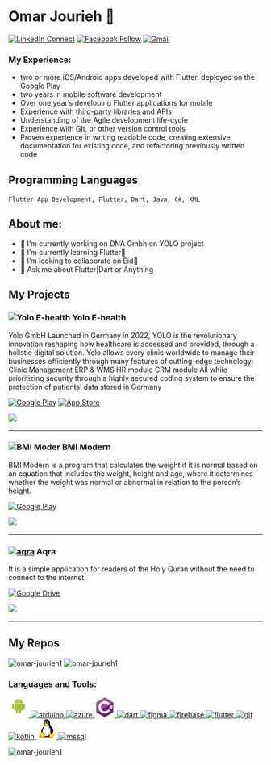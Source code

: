 # Omar Jourieh 👋 ##
[![LinkedIn Connect](https://img.shields.io/badge/%20-Connect-black?color=14171A&labelColor=212121&logo=linkedin&logoColor=ffffff)](https://linkedin.com/in/omar-jourieh)
[![Facebook Follow](https://img.shields.io/badge/%20-Connect-black?color=14171A&labelColor=1976d2&logo=facebook&logoColor=ffffff)](https://www.facebook.com/omarjourieh1)
[![Gmail](https://img.shields.io/badge/%20-Send%20Mail-black?color=14171A&labelColor=ef5350&logo=gmail&logoColor=ffffff)](mailto:omarjourieh1@gmail.com?subject=From%20GitHub&body=Hi,%20there.%20Found%20you%20from%20GitHub.)

### My Experience:
- two or more iOS/Android apps developed with Flutter. deployed on the Google Play 
- two years in mobile software development
- Over one year’s developing Flutter applications for mobile
- Experience with third-party libraries and APIs
- Understanding of the Agile development life-cycle
- Experience with Git, or other version control tools
- Proven experience in writing readable code, creating extensive documentation for existing code, and refactoring previously written code

## Programming Languages

```
Flutter App Development, Flutter, Dart, Java, C#, XML
```

## About me:

- 🔭 I’m currently working on DNA Gmbh on YOLO project
- 🌱 I’m currently learning Flutter🦋
- 👯 I’m looking to collaborate on Eid🥳
- 💬 Ask me about Flutter|Dart or Anything

## My Projects

### <img src="https://play-lh.googleusercontent.com/g0NmjWjNLeu7BwFFUR5ds1RVDvKtK9yxV_55ECqFGpFeF4w6yXBXKo4psa_cIaqL5CU=w240-h480-rw" alt=" Yolo E-health" width="32"> Yolo E-health
Yolo GmbH Launched in Germany in 2022, YOLO is the revolutionary innovation reshaping how healthcare is accessed and provided, through a holistic digital solution.
Yolo allows every clinic worldwide to manage their businesses efficiently through many features of cutting-edge technology:
Clinic Management
ERP & WMS
HR module
CRM module
All while prioritizing security through a highly secured coding system to ensure the protection of patients’ data stored in Germany
<p><a href="https://play.google.com/store/apps/details?id=com.lila.lila" target="_blank"><img alt="Google Play" src="https://img.shields.io/badge/Get%20it%20on%20google%20play-blue.svg?style=for-the-badge&logo=google-play" /></a> <a href="[https://apps.apple.com/us/app/jameel-salon-at-home/id1586524531](https://testflight.apple.com/join/y8BQGlKG)" target="_blank"><img alt="App Store" src="https://img.shields.io/badge/Get%20it%20on%20app%20store-black.svg?style=for-the-badge&logo=app-store&logoColor=white" /></a><p>
  
<a href="https://www.buymeacoffee.com/omarjourieh"><img src="https://img.shields.io/badge/-buy_me_a%C2%A0coffee-gray?logo=buy-me-a-coffee"></a>

<hr>

### <img src="https://play-lh.googleusercontent.com/LZdEk6wiFKRSHvk3Ys1sJpCY4A9v9cM0P4xjPbj-lE0UPg8EBDXXeqKXs1mRAAudIw=w240-h480-rw"  alt="BMI Moder" width="32"> BMI Modern
BMI Modern is a program that calculates the weight if it is normal based on an equation that includes the weight, height and age, where it determines whether the weight was normal or abnormal in relation to the person’s height.
<p><a href="https://play.google.com/store/apps/details?id=com.omarjourieh.calculator" target="_blank"><img alt="Google Play" src="https://img.shields.io/badge/Get%20it%20on%20google%20play-blue.svg?style=for-the-badge&logo=google-play" /></a><p>
  
<a href="https://www.buymeacoffee.com/omarjourieh"><img src="https://img.shields.io/badge/-buy_me_a%C2%A0coffee-gray?logo=buy-me-a-coffee"></a>
<hr>

### <a href="https://ibb.co/Trg91PD"><img src="https://i.ibb.co/Pt6qM1s/aqra.png" width="32" height="38" alt="aqra" border="0"></a> Aqra
It is a simple application for readers of the Holy Quran without the need to connect to the internet.
<p><a href="https://drive.google.com/file/d/1b3oQfLOLaa9NBiB46VZNszHV3dhGf81G/view?usp=sharing" target="_blank"><img alt="Google Drive" src="https://img.shields.io/badge/Get%20it%20on%20google%20drive-blue.svg?style=for-the-badge&logo=google-drive" /></a><p>
  
<a href="https://www.buymeacoffee.com/omarjourieh"><img src="https://img.shields.io/badge/-buy_me_a%C2%A0coffee-gray?logo=buy-me-a-coffee"></a>
  
<hr>

## My Repos
  <img align="center" src="https://github-readme-stats.vercel.app/api?username=omar-jourieh1&show_icons=true&theme=radical" alt="omar-jourieh1"/>

  <img align="center" src="https://github-readme-stats.vercel.app/api/top-langs/?username=omar-jourieh1&layout=compact&theme=radical" alt="omar-jourieh1"/>


<h3 align="left">Languages and Tools:</h3>
<p align="left"> <a href="https://developer.android.com" target="_blank" rel="noreferrer"> <img src="https://raw.githubusercontent.com/devicons/devicon/master/icons/android/android-original-wordmark.svg" alt="android" width="40" height="40"/> </a> <a href="https://www.arduino.cc/" target="_blank" rel="noreferrer"> <img src="https://cdn.worldvectorlogo.com/logos/arduino-1.svg" alt="arduino" width="40" height="40"/> </a> <a href="https://azure.microsoft.com/en-in/" target="_blank" rel="noreferrer"> <img src="https://www.vectorlogo.zone/logos/microsoft_azure/microsoft_azure-icon.svg" alt="azure" width="40" height="40"/> </a> <a href="https://www.w3schools.com/cs/" target="_blank" rel="noreferrer"> <img src="https://raw.githubusercontent.com/devicons/devicon/master/icons/csharp/csharp-original.svg" alt="csharp" width="40" height="40"/> </a> <a href="https://dart.dev" target="_blank" rel="noreferrer"> <img src="https://www.vectorlogo.zone/logos/dartlang/dartlang-icon.svg" alt="dart" width="40" height="40"/> </a> <a href="https://www.figma.com/" target="_blank" rel="noreferrer"> <img src="https://www.vectorlogo.zone/logos/figma/figma-icon.svg" alt="figma" width="40" height="40"/> </a> <a href="https://firebase.google.com/" target="_blank" rel="noreferrer"> <img src="https://www.vectorlogo.zone/logos/firebase/firebase-icon.svg" alt="firebase" width="40" height="40"/> </a> <a href="https://flutter.dev" target="_blank" rel="noreferrer"> <img src="https://www.vectorlogo.zone/logos/flutterio/flutterio-icon.svg" alt="flutter" width="40" height="40"/> </a> <a href="https://git-scm.com/" target="_blank" rel="noreferrer"> <img src="https://www.vectorlogo.zone/logos/git-scm/git-scm-icon.svg" alt="git" width="40" height="40"/> </a> <a href="https://kotlinlang.org" target="_blank" rel="noreferrer"> <img src="https://www.vectorlogo.zone/logos/kotlinlang/kotlinlang-icon.svg" alt="kotlin" width="40" height="40"/> </a> <a href="https://www.linux.org/" target="_blank" rel="noreferrer"> <img src="https://raw.githubusercontent.com/devicons/devicon/master/icons/linux/linux-original.svg" alt="linux" width="40" height="40"/> </a> <a href="https://www.microsoft.com/en-us/sql-server" target="_blank" rel="noreferrer"> <img src="https://www.svgrepo.com/show/303229/microsoft-sql-server-logo.svg" alt="mssql" width="40" height="40"/> </a> </p>

<p align="left"> <img src="https://komarev.com/ghpvc/?username=omar-jourieh1&label=Profile%20views&color=0e75b6&style=flat" alt="omar-jourieh1" /> </p>
